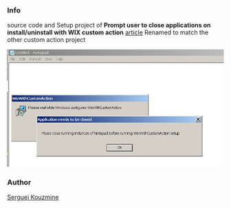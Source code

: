 ### Info

source code and Setup project of __Prompt user to close applications on install/uninstall with WIX custom action__ [article](https://www.codeproject.com/Articles/584105/Prompt-user-to-close-applications-on-install-unins)
Renamed to match the other custom action project

![Application in the tray](https://github.com/sergueik/powershell_samples/blob/master/external/wix/basic-dialog-custom-action/screenshots/capture-prompt.png)

### Author
[Serguei Kouzmine](kouzmine_serguei@yahoo.com)

